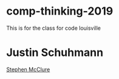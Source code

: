 # comp-thinking-2019
This is for the class for code louisville

# Justin Schuhmann

[Stephen McClure](https://github.com/Reevin/compthinking-tues-oct-2019.git)